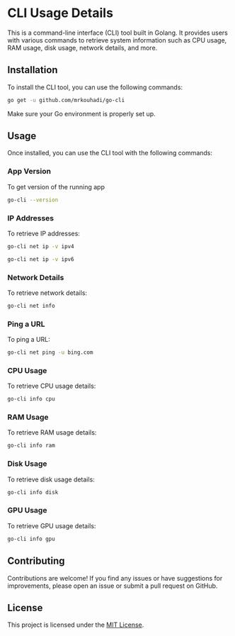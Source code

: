 # CLI Usage Details

This is a command-line interface (CLI) tool built in Golang. It provides users with various commands to retrieve system information such as CPU usage, RAM usage, disk usage, network details, and more.

## Installation

To install the CLI tool, you can use the following commands:

```bash
go get -u github.com/mrkouhadi/go-cli
```

Make sure your Go environment is properly set up.

## Usage

Once installed, you can use the CLI tool with the following commands:

### App Version

To get version of the running app

```bash
go-cli --version
```

### IP Addresses

To retrieve IP addresses:

```bash
go-cli net ip -v ipv4
```

```bash
go-cli net ip -v ipv6
```

### Network Details

To retrieve network details:

```bash
go-cli net info
```

### Ping a URL

To ping a URL:

```bash
go-cli net ping -u bing.com
```

### CPU Usage

To retrieve CPU usage details:

```bash
go-cli info cpu
```

### RAM Usage

To retrieve RAM usage details:

```bash
go-cli info ram
```

### Disk Usage

To retrieve disk usage details:

```bash
go-cli info disk
```

### GPU Usage

To retrieve GPU usage details:

```bash
go-cli info gpu
```

## Contributing

Contributions are welcome! If you find any issues or have suggestions for improvements, please open an issue or submit a pull request on GitHub.

## License

This project is licensed under the [MIT License](LICENSE).
